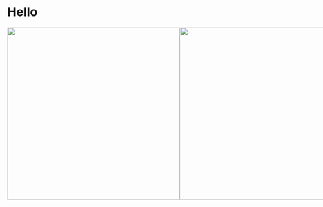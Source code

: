 <h1>Hello</h1>
<div style="display:flex">
  <img width="400" src="https://raw.githubusercontent.com/ataaz/Create-full-screen-menu-React-and-WordPress-/main/s1.png">
  <img width="400" src="https://raw.githubusercontent.com/ataaz/Create-full-screen-menu-React-and-WordPress-/main/s2.png">
</div>
